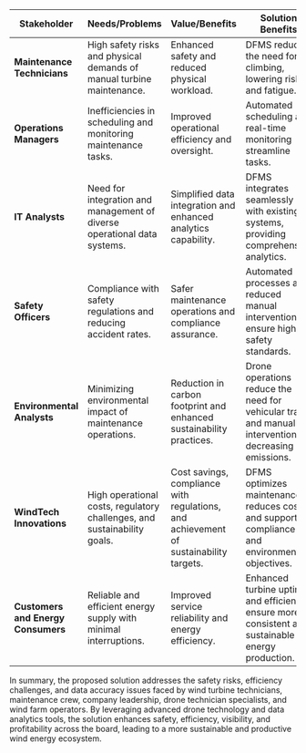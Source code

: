 | Stakeholder | Needs/Problems | Value/Benefits | Solution Benefits |
|-|-|-|-|
| **Maintenance Technicians** | High safety risks and physical demands of manual turbine maintenance. | Enhanced safety and reduced physical workload. | DFMS reduces the need for climbing, lowering risk and fatigue. |
| **Operations Managers** | Inefficiencies in scheduling and monitoring maintenance tasks. | Improved operational efficiency and oversight. | Automated scheduling and real-time monitoring streamline tasks. |
| **IT Analysts** | Need for integration and management of diverse operational data systems. | Simplified data integration and enhanced analytics capability. | DFMS integrates seamlessly with existing systems, providing comprehensive analytics. |
| **Safety Officers** | Compliance with safety regulations and reducing accident rates. | Safer maintenance operations and compliance assurance. | Automated processes and reduced manual intervention ensure higher safety standards. |
| **Environmental Analysts**  | Minimizing environmental impact of maintenance operations. | Reduction in carbon footprint and enhanced sustainability practices. | Drone operations reduce the need for vehicular travel and manual intervention, decreasing emissions. |
| **WindTech Innovations** | High operational costs, regulatory challenges, and sustainability goals. | Cost savings, compliance with regulations, and achievement of sustainability targets. | DFMS optimizes maintenance, reduces costs, and supports compliance and environmental objectives. |
| **Customers and Energy Consumers** | Reliable and efficient energy supply with minimal interruptions. | Improved service reliability and energy efficiency. | Enhanced turbine uptime and efficiency ensure more consistent and sustainable energy production. |

 In summary, the proposed solution addresses the safety risks, efficiency challenges, and data accuracy issues faced by wind turbine technicians, maintenance crew, company leadership, drone technician specialists, and wind farm operators. By leveraging advanced drone technology and data analytics tools, the solution enhances safety, efficiency, visibility, and profitability across the board, leading to a more sustainable and productive wind energy ecosystem.